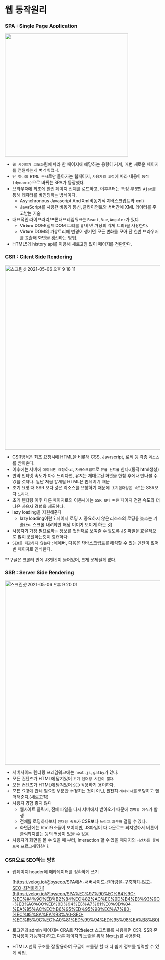 # 웹 동작원리

### SPA : Single Page Application

<img width="400" alt="" src="https://s3.us-west-2.amazonaws.com/secure.notion-static.com/c4825c10-32b9-4eaf-8d24-6900cdfcd9d9/Untitled.png?X-Amz-Algorithm=AWS4-HMAC-SHA256&X-Amz-Credential=AKIAT73L2G45O3KS52Y5%2F20210507%2Fus-west-2%2Fs3%2Faws4_request&X-Amz-Date=20210507T074833Z&X-Amz-Expires=86400&X-Amz-Signature=494ff7f032119ddb9cb4f83033adf055c09c3e4abae87dbf959eaf8019f5d384&X-Amz-SignedHeaders=host&response-content-disposition=filename%20%3D%22Untitled.png%22">

- `웹 사이트가 고도화`됨에 따라 한 페이지에 해당하는 용량이 커져, 매번 새로운 페이지를 전달하는게 버거워졌다.
- `단 하나의 HTML 문서`로만 돌아가는 웹페이지, `사용자의 요청`에 따라 내용이 `동적(dynamic)`으로 바뀌는 SPA가 등장했다.
- 브라우저에 최초에 한번 페이지 전체를 로드하고, 이후부터는 특정 부분만 `Ajax`를 통해 데이터를 바인딩하는 방식이다.
    - Asynchronous Javascript And Xml비동기식 자바스크립트와 xml)
    - JavaScript를 사용한 비동기 통신, 클라이언트와 서버간에 XML 데이터를 주고받는 기술
- 대표적인 라이브러리/프론태프레임워크는 `React`, `Vue`, `Anguler`가 있다.
    - Virture DOM(실제 DOM 트리를 흉내 낸 가상의 객체 트리)을 사용한다.
    - Virture DOM의 가상트리에 변경이 생기면 모든 변화를 모아 단 한번 브라우저를 호출해 화면을 갱신하는 방법.
- HTML5의 history api를 이용해 새로고침 없이 페이지를 전환한다.

### CSR : Cilent Side Rendering

<img width="600" alt="스크린샷 2021-05-06 오후 9 18 11" src="https://user-images.githubusercontent.com/60416187/117415823-b3493d80-af53-11eb-9a5f-5e4a75dbda10.png">

- CSR방식은 최초 요청시에 HTML을 비롯해 CSS, Javascript, 로직 등 각종 `리소스`를 받아온다.
- 이후에는 서버에 `데이터만 요청`하고, `자바스크립트`로 `뷰를 컨트롤` 한다.(동적 html생성)
- 만약 인터넷 속도가 아주 느리다면, 유저는 제대로된 화면을 한참 후에나 만나볼 수 있을 것이다. 일단 처음 받게될 HTML은 빈페이기 때문
- 초기 요청 때 SSR 보다 많은 리소스를 요청하기 때문에, `초기렌더링은 속도`는 SSR보다 `느리다`.
- 초기 렌더링 이후 다른 페이지로의 이동시에는 `SSR 보다 빠른` 페이지 전환 속도와 더 나은 사용자 경험을 제공한다.
- lazy loading을 지원해준다
    - lazy loading이란 ? 페이지 로딩 시 중요하지 않은 리소스의 로딩을 늦추는 기술(Ex. 스크롤 내려야만 해당 이미지 보이게 하는 것)
- 사용자가 가장 필요로하는 정보를 첫번째로 보여줄 수 있도록 JS 파일을 효율적으로 많이 분할하는것이 중요하다.
- `SEO를 제공하지 않는다` : 네에버, 다음은 자바스크립트를 해석할 수 있는 엔진이 없어 빈 페이지로 인식한다.

**구글은 크롤러 안에 JS엔진이 들어있어, 크게 문제될게 없다. 

### SSR : Server Side Rendering

<img width="600" alt="스크린샷 2021-05-06 오후 9 20 01" src="https://user-images.githubusercontent.com/60416187/117415836-b6dcc480-af53-11eb-9703-8162c19c2a71.png">

- 서버사이드 렌더링 프레임워크에는 `next.js`, `gatby`가 있다.
- 모든 컨텐츠가 HTML에 담겨있어 `초기 렌더링 시간이 짧다`.
- 모든 컨텐츠가 HTML에 담겨있어 `SEO` 적용하기 용이하다.
- 모든 요청에 관해 필요한 부분만 수정하는 것이 아닌, 완전히 `새페이지`를 로딩하고 렌더해준다.(새로고침)
- 사용자 경험 좋지 않다
    - 웹사이트 클릭시, 전체 파일을 다시 서버에서 받아오기 때문에 `깜빡임 이슈`가 발생
    - 전체를 로딩하다보니 `렌더링 속도`가 CSR보다 `느리고`, `과부하` 걸릴 수 있다.
    - 화면단에는 html요소들이 보이지만, JS파일이 다 다운로드 되지않아서 버튼이 클릭되지않는 등의 현상이 있을 수 있음
- 사용자가 화면을 볼 수 있을 때 부터, Interaction 할 수 있을 때까지의 `시간차를 줄이도록` 프로그래밍한다.

### CSR으로 SEO하는 방법

- 웹페이지 header에 메타데이터를 정확하게 쓰기

    [https://velog.io/@byseop/SPA에서-서버사이드-렌더링을-구축하지-않고-SEO-최적화하기](https://velog.io/@byseop/SPA%EC%97%90%EC%84%9C-%EC%84%9C%EB%B2%84%EC%82%AC%EC%9D%B4%EB%93%9C-%EB%A0%8C%EB%8D%94%EB%A7%81%EC%9D%84-%EA%B5%AC%EC%B6%95%ED%95%98%EC%A7%80-%EC%95%8A%EA%B3%A0-SEO-%EC%B5%9C%EC%A0%81%ED%99%94%ED%95%98%EA%B8%B0)

- 로그인과 admin 페이지는 CRA로 작업(eject 스크립트를 사용하면 CSR, SSR 혼합사용이 가능하다)하고, 다른 페이지의 노출을 위해 Next.js를 사용한다.
- HTML시맨틱 구조를 잘 활용하여 구글이 크롤링 할 때 더 쉽게 정보를 입력할 수 있게 작업.
